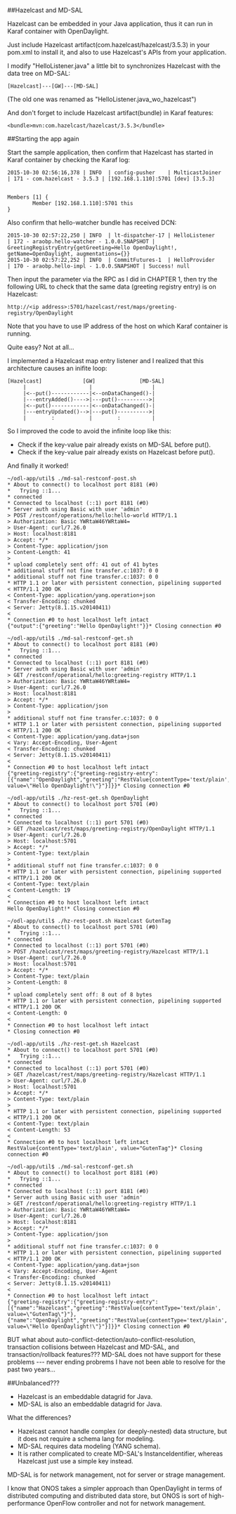 ##Hazelcast and MD-SAL

Hazelcast can be embedded in your Java application, thus it can run in Karaf container with OpenDaylight.

Just include Hazelcast artifact(com.hazelcast/hazelcast/3.5.3) in your pom.xml to install it, and also to use Hazelcast's APIs from your application.

I modify "HelloListener.java" a little bit to synchronizes Hazelcast with the data tree on MD-SAL:
```
[Hazelcast]---[GW]---[MD-SAL]
```

(The old one was renamed as "HelloListener.java_wo_hazelcast")

And don't forget to include Hazelcast artifact(bundle) in Karaf features:
```
<bundle>mvn:com.hazelcast/hazelcast/3.5.3</bundle>
```

##Starting the app again

Start the sample application, then confirm that Hazelcast has started in Karaf container by checking the Karaf log:
```
2015-10-30 02:56:16,378 | INFO  | config-pusher    | MulticastJoiner                  | 171 - com.hazelcast - 3.5.3 | [192.168.1.110]:5701 [dev] [3.5.3]


Members [1] {
        Member [192.168.1.110]:5701 this
}
```

Also confirm that hello-watcher bundle has received DCN:
```
2015-10-30 02:57:22,250 | INFO  | lt-dispatcher-17 | HelloListener                    | 172 - araobp.hello-watcher - 1.0.0.SNAPSHOT | GreetingRegistryEntry{getGreeting=Hello OpenDaylight!, getName=OpenDaylight, augmentations={}}
2015-10-30 02:57:22,252 | INFO  | CommitFutures-1  | HelloProvider                    | 170 - araobp.hello-impl - 1.0.0.SNAPSHOT | Success! null
```

Then input the parameter via the RPC as I did in CHAPTER 1, then try the following URL to check that the same data (greeting registry entry) is on Hazelcast:
```
http://<ip address>:5701/hazelcast/rest/maps/greeting-registry/OpenDaylight
```

Note that you have to use IP address of the host on which Karaf container is running.

Quite easy? Not at all...

I implemented a Hazelcast map entry listener and I realized that this architecture causes an inifite loop:
```
[Hazelcast]             [GW]              [MD-SAL]
     |                    |                   |
     |<--put()------------|<--onDataChanged()-|
     |---entryAdded()---->|---put()---------->|
     |<--put()------------|<--onDataChanged()-|
     |---entryUpdated()-->|---put()---------->|
     |        :           |        :          |
```

 So I improved the code to avoid the infinite loop like this:
 - Check if the key-value pair already exists on MD-SAL before put().
 - Check if the key-value pair already exists on Hazelcast before put().

And finally it worked!
```
~/odl-app/util$ ./md-sal-restconf-post.sh
* About to connect() to localhost port 8181 (#0)
*   Trying ::1...
* connected
* Connected to localhost (::1) port 8181 (#0)
* Server auth using Basic with user 'admin'
> POST /restconf/operations/hello:hello-world HTTP/1.1
> Authorization: Basic YWRtaW46YWRtaW4=
> User-Agent: curl/7.26.0
> Host: localhost:8181
> Accept: */*
> Content-Type: application/json
> Content-Length: 41
>
* upload completely sent off: 41 out of 41 bytes
* additional stuff not fine transfer.c:1037: 0 0
* additional stuff not fine transfer.c:1037: 0 0
* HTTP 1.1 or later with persistent connection, pipelining supported
< HTTP/1.1 200 OK
< Content-Type: application/yang.operation+json
< Transfer-Encoding: chunked
< Server: Jetty(8.1.15.v20140411)
<
* Connection #0 to host localhost left intact
{"output":{"greeting":"Hello OpenDaylight!"}}* Closing connection #0

~/odl-app/util$ ./md-sal-restconf-get.sh
* About to connect() to localhost port 8181 (#0)
*   Trying ::1...
* connected
* Connected to localhost (::1) port 8181 (#0)
* Server auth using Basic with user 'admin'
> GET /restconf/operational/hello:greeting-registry HTTP/1.1
> Authorization: Basic YWRtaW46YWRtaW4=
> User-Agent: curl/7.26.0
> Host: localhost:8181
> Accept: */*
> Content-Type: application/json
>
* additional stuff not fine transfer.c:1037: 0 0
* HTTP 1.1 or later with persistent connection, pipelining supported
< HTTP/1.1 200 OK
< Content-Type: application/yang.data+json
< Vary: Accept-Encoding, User-Agent
< Transfer-Encoding: chunked
< Server: Jetty(8.1.15.v20140411)
<
* Connection #0 to host localhost left intact
{"greeting-registry":{"greeting-registry-entry":[{"name":"OpenDaylight","greeting":"RestValue{contentType='text/plain', value=\"Hello OpenDaylight!\"}"}]}}* Closing connection #0

~/odl-app/util$ ./hz-rest-get.sh OpenDaylight
* About to connect() to localhost port 5701 (#0)
*   Trying ::1...
* connected
* Connected to localhost (::1) port 5701 (#0)
> GET /hazelcast/rest/maps/greeting-registry/OpenDaylight HTTP/1.1
> User-Agent: curl/7.26.0
> Host: localhost:5701
> Accept: */*
> Content-Type: text/plain
>
* additional stuff not fine transfer.c:1037: 0 0
* HTTP 1.1 or later with persistent connection, pipelining supported
< HTTP/1.1 200 OK
< Content-Type: text/plain
< Content-Length: 19
<
* Connection #0 to host localhost left intact
Hello OpenDaylight!* Closing connection #0

~/odl-app/util$ ./hz-rest-post.sh Hazelcast GutenTag
* About to connect() to localhost port 5701 (#0)
*   Trying ::1...
* connected
* Connected to localhost (::1) port 5701 (#0)
> POST /hazelcast/rest/maps/greeting-registry/Hazelcast HTTP/1.1
> User-Agent: curl/7.26.0
> Host: localhost:5701
> Accept: */*
> Content-Type: text/plain
> Content-Length: 8
>
* upload completely sent off: 8 out of 8 bytes
* HTTP 1.1 or later with persistent connection, pipelining supported
< HTTP/1.1 200 OK
< Content-Length: 0
<
* Connection #0 to host localhost left intact
* Closing connection #0

~/odl-app/util$ ./hz-rest-get.sh Hazelcast
* About to connect() to localhost port 5701 (#0)
*   Trying ::1...
* connected
* Connected to localhost (::1) port 5701 (#0)
> GET /hazelcast/rest/maps/greeting-registry/Hazelcast HTTP/1.1
> User-Agent: curl/7.26.0
> Host: localhost:5701
> Accept: */*
> Content-Type: text/plain
>
* HTTP 1.1 or later with persistent connection, pipelining supported
< HTTP/1.1 200 OK
< Content-Type: text/plain
< Content-Length: 53
<
* Connection #0 to host localhost left intact
RestValue{contentType='text/plain', value="GutenTag"}* Closing connection #0

~/odl-app/util$ ./md-sal-restconf-get.sh
* About to connect() to localhost port 8181 (#0)
*   Trying ::1...
* connected
* Connected to localhost (::1) port 8181 (#0)
* Server auth using Basic with user 'admin'
> GET /restconf/operational/hello:greeting-registry HTTP/1.1
> Authorization: Basic YWRtaW46YWRtaW4=
> User-Agent: curl/7.26.0
> Host: localhost:8181
> Accept: */*
> Content-Type: application/json
>
* additional stuff not fine transfer.c:1037: 0 0
* HTTP 1.1 or later with persistent connection, pipelining supported
< HTTP/1.1 200 OK
< Content-Type: application/yang.data+json
< Vary: Accept-Encoding, User-Agent
< Transfer-Encoding: chunked
< Server: Jetty(8.1.15.v20140411)
<
* Connection #0 to host localhost left intact
{"greeting-registry":{"greeting-registry-entry":[{"name":"Hazelcast","greeting":"RestValue{contentType='text/plain', value=\"GutenTag\"}"},{"name":"OpenDaylight","greeting":"RestValue{contentType='text/plain', value=\"Hello OpenDaylight!\"}"}]}}* Closing connection #0
```

BUT what about auto-conflict-detection/auto-conflict-resolution, transaction collisions between Hazelcast and MD-SAL, and transaction/rollback features??? MD-SAL does not have support for these problems --- never ending probrems I have not been able to resolve for the past two years...

##Unbalanced???

- Hazelcast is an embeddable datagrid for Java.
- MD-SAL is also an embeddable datagrid for Java.

What the differences?
- Hazelcast cannot handle complex (or deeply-nested) data structure, but it does not require a schema lang for modeling.
- MD-SAL requires data modeling (YANG schema).
- It is rather complicated to create MD-SAL's InstanceIdentifier, whereas Hazelcast just use a simple key instead.

MD-SAL is for network management, not for server or strage management.

I know that ONOS takes a simpler approach than OpenDaylight in terms of distributed computing and distributed data store, but ONOS is sort of high-performance OpenFlow controller and not for network management.




